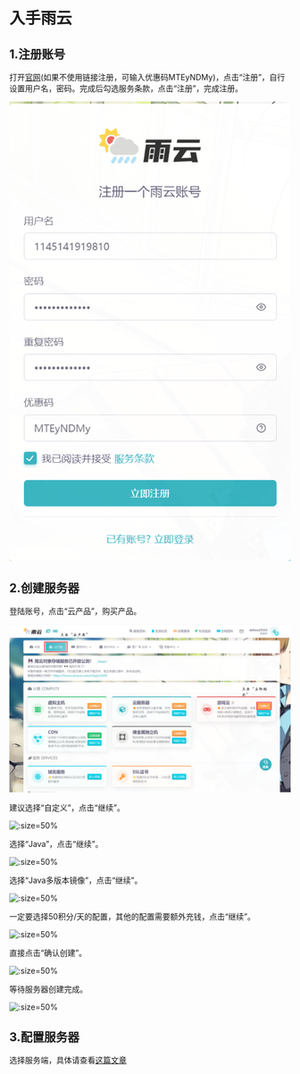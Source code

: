 # 入手雨云

## 1.注册账号

打开[官网](https://www.rainyun.com/MTEyNDMy_)(如果不使用链接注册，可输入优惠码MTEyNDMy)，点击“注册”，自行设置用户名，密码。完成后勾选服务条款，点击“注册”，完成注册。

![](image/1.png ":size=50%")

## 2.创建服务器

登陆账号，点击“云产品”，购买产品。

![](image/2.png ":size=50%")

建议选择“自定义”，点击“继续”。

![](image/3.png ":size=50%")

选择“Java”，点击“继续”。

![](image/4.png ":size=50%")

选择“Java多版本镜像”，点击“继续”。

![](image/5.png ":size=50%")

一定要选择50积分/天的配置，其他的配置需要额外充钱，点击“继续”。

![](image/6.png ":size=50%")

直接点击“确认创建”。

![](image/7.png ":size=50%")

等待服务器创建完成。

![](image/8.png ":size=50%")

## 3.配置服务器

选择服务端，具体请查看[这篇文章]()
